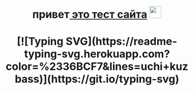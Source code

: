 <h1 align="center">привет<a href="https://dima455689.github.io/ctrl-c_ctrl-v//" target="_blank"> это тест сайта</a> 
<img src="https://dima455689.github.io/ctrl-c_ctrl-v/" height="32"/></h1>

<h1 align="center"> <!---Пример кода-->
[![Typing SVG](https://readme-typing-svg.herokuapp.com?color=%2336BCF7&lines=uchi+kuzbass)](https://git.io/typing-svg)


